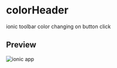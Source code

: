 
# colorHeader
ionic toolbar color changing on button click

## Preview
![ionic app](https://user-images.githubusercontent.com/8291026/121777836-b0281980-cbb1-11eb-8bd6-65dc3ab41f16.jpeg)
